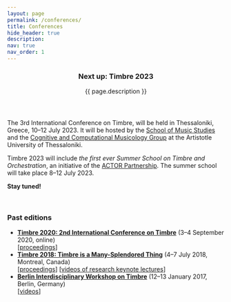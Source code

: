```yaml
---
layout: page
permalink: /conferences/
title: Conferences
hide_header: true
description: 
nav: true
nav_order: 1
---
```


<header class="post-header"> 
    <h3 class="post-title">Next up: Timbre 2023</h3>
    <p class="post-description">{{ page.description }}</p>
</header>

The 3rd International Conference on Timbre, will be held in Thessaloniki, Greece, 10–12 July 2023. It will be hosted by the [School of Music Studies](https://www.auth.gr/en/school/mus-en/) and the [Cognitive and Computational Musicology Group](https://ccm.web.auth.gr/index.html) at the Artistotle University of Thessaloniki. 

Timbre 2023 will include <i>the first ever Summer School on Timbre and Orchestration</i>, an initiative of the [ACTOR Partnership](https://www.actorproject.org/). The summer school will take place 8–12 July 2023. 

<strong>Stay tuned!</strong>  

<br>
<h3>Past editions</h3>

* [<b>Timbre 2020: 2nd International Conference on Timbre</b>](https://timbre2020.mus.auth.gr/) (3–4 September 2020, online) <br> [[proceedings](http://timbre2020.mus.auth.gr/assets/papers/Timbre2020_proceedings.pdf)]
* [<b>Timbre 2018: Timbre is a Many-Splendored Thing</b>](https://www.mcgill.ca/timbre2018/) (4–7 July 2018, Montreal, Canada) <br> [[proceedings](https://www.mcgill.ca/timbre2018/files/timbre2018/timbre2018_proceedings.pdf)] [[videos of research keynote lectures](https://www.mcgill.ca/timbre2018/program)]
* [<b>Berlin Interdisciplinary Workshop on Timbre</b>](http://www.timbre2017.tu-berlin.de/) (12–13 January 2017, Berlin, Germany) <br> [[videos](https://www.youtube.com/playlist?list=PL9-WvglIK10jCMN3uEs4L7_aIt6B6GV1g)]
